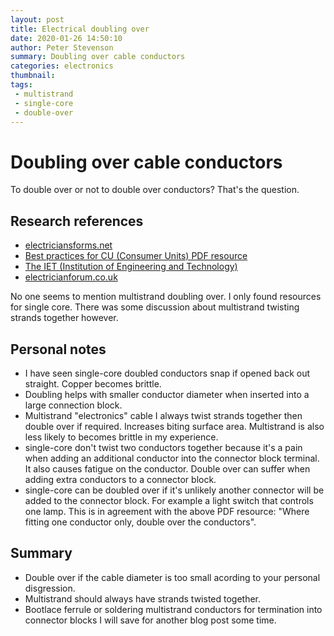 ```yaml
---
layout: post
title: Electrical doubling over
date: 2020-01-26 14:50:10
author: Peter Stevenson
summary: Doubling over cable conductors
categories: electronics
thumbnail:
tags:
 - multistrand
 - single-core
 - double-over
---
```


# Doubling over cable conductors

To double over or not to double over conductors? That's the question.

## Research references

* [electriciansforms.net](https://www.electriciansforums.net/threads/doubling-cable-over-for-termination.105337/)
* [Best practices for CU (Consumer Units) PDF resource](https://www.electricalsafetyfirst.org.uk/media/1258/consumer-unit-connections.pdf)
* [The IET (Institution of Engineering and Technology)](https://www2.theiet.org/forums/forum/messageview.cfm?catid=205&threadid=54012)
* [electricianforum.co.uk](https://talk.electricianforum.co.uk/topic/17556-termination-of-twin-earth-cable/)

No one seems to mention multistrand doubling over. I only found resources for single core. There was some discussion about multistrand twisting strands together however.

## Personal notes

* I have seen single-core doubled conductors snap if opened back out straight. Copper becomes brittle.
* Doubling helps with smaller conductor diameter when inserted into a large connection block.
* Multistrand "electronics" cable I always twist strands together then double over if required. Increases biting surface area. Multistrand is also less likely to becomes brittle in my experience.
* single-core don't twist two conductors together because it's a pain when adding an additional conductor into the connector block terminal. It also causes fatigue on the conductor. Double over can suffer when adding extra conductors to a connector block.
* single-core can be doubled over if it's unlikely another connector will be added to the connector block. For example a light switch that controls one lamp. This is in agreement with the above PDF resource: "Where fitting one conductor only, double over the conductors".

## Summary

* Double over if the cable diameter is too small acording to your personal disgression.
* Multistrand should always have strands twisted together.
* Bootlace ferrule or soldering multistrand conductors for termination into connector blocks I will save for another blog post some time.